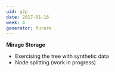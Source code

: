 ```yaml
---
uid: g2p
date: 2017-01-16
week: 4
generator: furore
---
```



**Mirage Storage**

- Exercising the tree with synthetic data
- Node splitting (work in progress)


